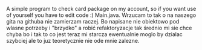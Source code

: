 A simple program to check card package on my account, so if you want use of yourself you have to edit code :) Main.java. 
Wrzucam to tak o na naszego gita na githuba nie zamierzam raczej. Bo napisane nie obiektowo pod wlasne potrzeby i "brzydko" a robić refaktoryzacje tak średnio mi sie chce chyba bo i tak to co jest teraz mi starcza ewentualnie moglo by dzialac szybciej ale to juz teoretycznie nie ode mnie zalezne.
